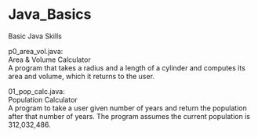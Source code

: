 # Java_Basics
Basic Java Skills

p0_area_vol.java:<br>
Area & Volume Calculator<br>
A program that takes a radius and a length of a cylinder and computes its area and volume, which
it returns to the user.

01_pop_calc.java:<br>
Population Calculator<br>
A program to take a user given number of years and return the population after that number of years.
The program assumes the current population is 312,032,486.